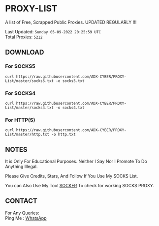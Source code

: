 # PROXY-LIST

A list of Free, Scrapped Public Proxies. UPDATED REGULARLY !!!  

Last Updated: `Sunday 05-09-2022 20:25:59 UTC`  
Total Proxies: `5212`  

## DOWNLOAD

### For SOCKS5

```curl https://raw.githubusercontent.com/ADX-CYBER/PROXY-List/master/socks5.txt -o socks5.txt```

### For SOCKS4

```curl https://raw.githubusercontent.com/ADX-CYBER/PROXY-List/master/socks4.txt -o socks4.txt```

### For HTTP(S)

```curl https://raw.githubusercontent.com/ADX-CYBER/PROXY-List/master/http.txt -o http.txt```

## NOTES

It is Only For Educational Purposes. Neither I Say Nor I Promote To Do Anything Illegal.

Please Give Credits, Stars, And Follow If You Use My SOCKS List.  

You can Also Use My Tool [SOCKER](https://github.com/ADX-CYBER/PROXY-List) To check for working SOCKS PROXY.

## CONTACT

 For Any Queries:  
        Ping Me : [WhatsApp](http://t.me/Rifat_Chy)

